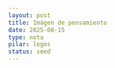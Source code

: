 ```yaml
---
layout: post
title: Imágen de pensamiento
date: 2025-08-15
type: nota
pilar: logos
status: seed
---
```

